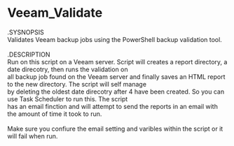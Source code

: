 # Veeam_Validate
.SYSNOPSIS
</br> Validates Veeam backup jobs using the PowerShell backup validation tool.
</br>
</br>
.DESCRIPTION 
 </br> Run on this script on a Veeam server. Script will creates a report directory, a date direcotry,  then runs the validation on
 </br> all backup job found on the Veeam server and finally saves an HTML report to the new directory. The script will self manage
 </br> by deleting the oldest date direcotry after 4 have been created. So you can use Task Scheduler to run this. The script
 </br> has an email finction and will attempt to send the reports in an email with the amount of time it took to run.
</br>
</br>
Make sure you confiure the email setting and varibles within the script or it will fail when run.
